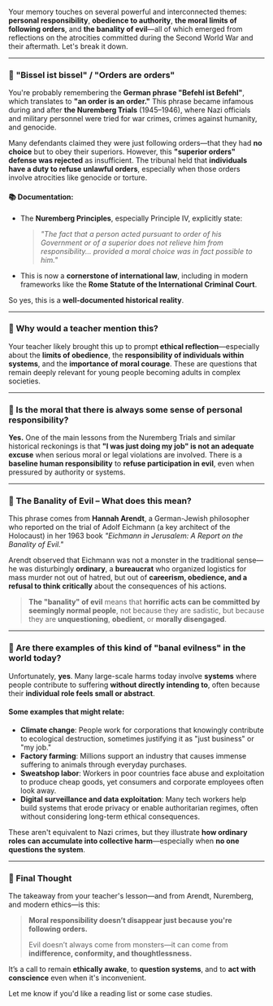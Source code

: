 Your memory touches on several powerful and interconnected themes: **personal responsibility**, **obedience to authority**, **the moral limits of following orders**, and **the banality of evil**—all of which emerged from reflections on the atrocities committed during the Second World War and their aftermath. Let's break it down.

---

### 🔹 **"Bissel ist bissel" / "Orders are orders"**

You're probably remembering the **German phrase "Befehl ist Befehl"**, which translates to **"an order is an order."** This phrase became infamous during and after **the Nuremberg Trials** (1945–1946), where Nazi officials and military personnel were tried for war crimes, crimes against humanity, and genocide.

Many defendants claimed they were just following orders—that they had **no choice** but to obey their superiors. However, this **"superior orders" defense was rejected** as insufficient. The tribunal held that **individuals have a duty to refuse unlawful orders**, especially when those orders involve atrocities like genocide or torture.

#### 📚 Documentation:

* The **Nuremberg Principles**, especially Principle IV, explicitly state:

  > *"The fact that a person acted pursuant to order of his Government or of a superior does not relieve him from responsibility... provided a moral choice was in fact possible to him."*
* This is now a **cornerstone of international law**, including in modern frameworks like the **Rome Statute of the International Criminal Court**.

So yes, this is a **well-documented historical reality**.

---

### 🔹 Why would a teacher mention this?

Your teacher likely brought this up to prompt **ethical reflection**—especially about the **limits of obedience**, the **responsibility of individuals within systems**, and the **importance of moral courage**. These are questions that remain deeply relevant for young people becoming adults in complex societies.

---

### 🔹 Is the moral that there is always some sense of personal responsibility?

**Yes.** One of the main lessons from the Nuremberg Trials and similar historical reckonings is that **"I was just doing my job" is not an adequate excuse** when serious moral or legal violations are involved. There is a **baseline human responsibility** to **refuse participation in evil**, even when pressured by authority or systems.

---

### 🔹 The Banality of Evil – What does this mean?

This phrase comes from **Hannah Arendt**, a German-Jewish philosopher who reported on the trial of Adolf Eichmann (a key architect of the Holocaust) in her 1963 book *"Eichmann in Jerusalem: A Report on the Banality of Evil."*

Arendt observed that Eichmann was not a monster in the traditional sense—he was disturbingly **ordinary**, a **bureaucrat** who organized logistics for mass murder not out of hatred, but out of **careerism, obedience, and a refusal to think critically** about the consequences of his actions.

> **The "banality" of evil** means that **horrific acts can be committed by seemingly normal people**, not because they are sadistic, but because they are **unquestioning**, **obedient**, or **morally disengaged**.

---

### 🔹 Are there examples of this kind of "banal evilness" in the world today?

Unfortunately, **yes**. Many large-scale harms today involve **systems** where people contribute to suffering **without directly intending to**, often because their **individual role feels small or abstract**.

#### Some examples that might relate:

* **Climate change**: People work for corporations that knowingly contribute to ecological destruction, sometimes justifying it as "just business" or "my job."
* **Factory farming**: Millions support an industry that causes immense suffering to animals through everyday purchases.
* **Sweatshop labor**: Workers in poor countries face abuse and exploitation to produce cheap goods, yet consumers and corporate employees often look away.
* **Digital surveillance and data exploitation**: Many tech workers help build systems that erode privacy or enable authoritarian regimes, often without considering long-term ethical consequences.

These aren't equivalent to Nazi crimes, but they illustrate **how ordinary roles can accumulate into collective harm**—especially when **no one questions the system**.

---

### 🔸 Final Thought

The takeaway from your teacher's lesson—and from Arendt, Nuremberg, and modern ethics—is this:

> **Moral responsibility doesn’t disappear just because you're following orders.**
>
> Evil doesn’t always come from monsters—it can come from **indifference, conformity, and thoughtlessness.**

It’s a call to remain **ethically awake**, to **question systems**, and to **act with conscience** even when it's inconvenient.

Let me know if you'd like a reading list or some case studies.
